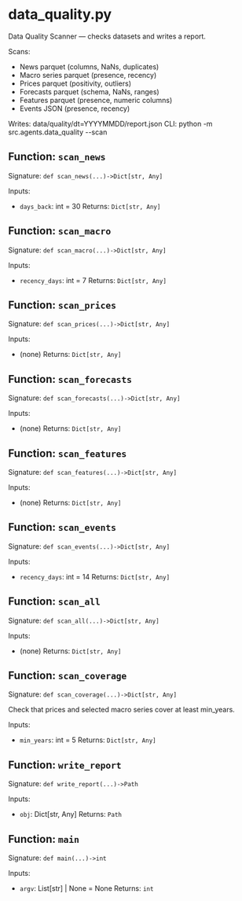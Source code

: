 # data_quality.py

Data Quality Scanner — checks datasets and writes a report.

Scans:
- News parquet (columns, NaNs, duplicates)
- Macro series parquet (presence, recency)
- Prices parquet (positivity, outliers)
- Forecasts parquet (schema, NaNs, ranges)
- Features parquet (presence, numeric columns)
- Events JSON (presence, recency)

Writes: data/quality/dt=YYYYMMDD/report.json
CLI:   python -m src.agents.data_quality --scan

## Function: `scan_news`

Signature: `def scan_news(...)->Dict[str, Any]`

Inputs:
- `days_back`: int = 30
Returns: `Dict[str, Any]`

## Function: `scan_macro`

Signature: `def scan_macro(...)->Dict[str, Any]`

Inputs:
- `recency_days`: int = 7
Returns: `Dict[str, Any]`

## Function: `scan_prices`

Signature: `def scan_prices(...)->Dict[str, Any]`

Inputs:
- (none)
Returns: `Dict[str, Any]`

## Function: `scan_forecasts`

Signature: `def scan_forecasts(...)->Dict[str, Any]`

Inputs:
- (none)
Returns: `Dict[str, Any]`

## Function: `scan_features`

Signature: `def scan_features(...)->Dict[str, Any]`

Inputs:
- (none)
Returns: `Dict[str, Any]`

## Function: `scan_events`

Signature: `def scan_events(...)->Dict[str, Any]`

Inputs:
- `recency_days`: int = 14
Returns: `Dict[str, Any]`

## Function: `scan_all`

Signature: `def scan_all(...)->Dict[str, Any]`

Inputs:
- (none)
Returns: `Dict[str, Any]`

## Function: `scan_coverage`

Signature: `def scan_coverage(...)->Dict[str, Any]`

Check that prices and selected macro series cover at least min_years.

Inputs:
- `min_years`: int = 5
Returns: `Dict[str, Any]`

## Function: `write_report`

Signature: `def write_report(...)->Path`

Inputs:
- `obj`: Dict[str, Any]
Returns: `Path`

## Function: `main`

Signature: `def main(...)->int`

Inputs:
- `argv`: List[str] | None = None
Returns: `int`

